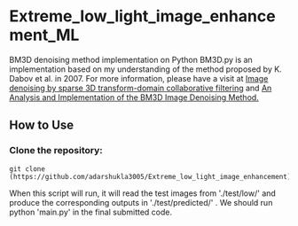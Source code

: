 # Extreme_low_light_image_enhancement_ML

BM3D denoising method implementation on Python
BM3D.py is an implementation based on my understanding of the method proposed by K. Dabov et al. in 2007. For more information, please have a visit at [Image denoising by sparse 3D transform-domain collaborative filtering](https://webpages.tuni.fi/foi/GCF-BM3D/) and [An Analysis and Implementation of the BM3D Image Denoising Method.](https://www.ipol.im/pub/art/2012/l-bm3d/)

## How to Use 
### Clone the repository:
```
git clone (https://github.com/adarshukla3005/Extreme_low_light_image_enhancement)
```


When this script will run, it will read the test images from './test/low/' and produce the corresponding outputs in './test/predicted/' . We should run python 'main.py' in the final submitted code.

